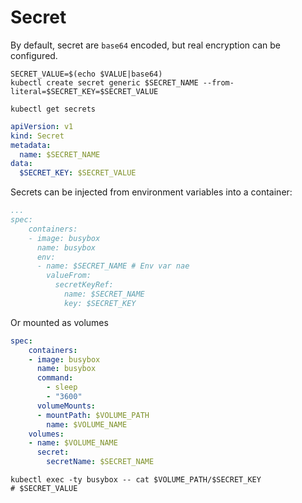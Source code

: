 # Secret

By default, secret are `base64` encoded, but real encryption can be configured.

```shell
SECRET_VALUE=$(echo $VALUE|base64)
kubectl create secret generic $SECRET_NAME --from-literal=$SECRET_KEY=$SECRET_VALUE

kubectl get secrets
```

```yaml
apiVersion: v1
kind: Secret
metadata:
  name: $SECRET_NAME
data:
  $SECRET_KEY: $SECRET_VALUE
```

Secrets can be injected from environment variables into a container:

```yaml
...
spec:
    containers:
    - image: busybox
      name: busybox
      env:
      - name: $SECRET_NAME # Env var nae
        valueFrom:
          secretKeyRef:
            name: $SECRET_NAME
            key: $SECRET_KEY
```

Or mounted as volumes

```yaml
spec:
    containers:
    - image: busybox
      name: busybox
      command:
        - sleep
        - "3600"
      volumeMounts:
      - mountPath: $VOLUME_PATH
        name: $VOLUME_NAME
    volumes:
    - name: $VOLUME_NAME
      secret:
        secretName: $SECRET_NAME
```

```shell
kubectl exec -ty busybox -- cat $VOLUME_PATH/$SECRET_KEY
# $SECRET_VALUE
```